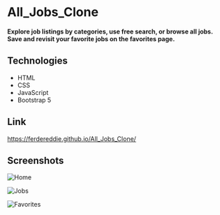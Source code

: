 # All_Jobs_Clone


**Explore job listings by categories, use free search, or browse all jobs. Save and revisit your favorite jobs on the favorites page.**

## Technologies

- HTML
- CSS
- JavaScript
- Bootstrap 5

## Link
https://ferdereddie.github.io/All_Jobs_Clone/

## Screenshots

![Home](https://user-images.githubusercontent.com/110486605/218167281-15d4ce86-419f-4cb9-978f-b19ebaae00b8.png)

![Jobs](https://user-images.githubusercontent.com/110486605/218167305-23da6766-c99b-457c-a875-145601cebf34.png)

![Favorites](https://user-images.githubusercontent.com/110486605/218167342-8b108904-386a-4997-9c9a-3b8211fe317c.png)   
